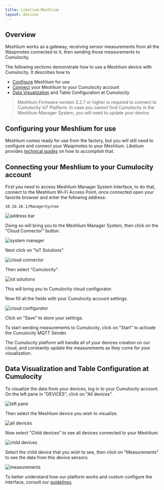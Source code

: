 ```yaml
---
title: Libelium-Meshlium
layout: devices
---
```


## Overview

Meshlium works as a gateway, receiving sensor measurements from all the Waspmotes connected to it, then sending those measurements to Cumulocity.

The following sections demonstrate how to use a Meshlium device with Cumulocity. It describes how to

* [Configure](#configure) Meshlium for use
* [Connect](#connect) your Meshlium to your Cumulocity account
* [Data Visualization](#data) and Table Configuration at Cumulocity

>Meshlium Firmware version 3.2.7 or higher is required to connect to Cumulocity IoT Platform. In case you cannot find Cumulocity in the Meshlium Manager System, you will need to update your device.


## <a name="configure"></a>Configuring your Meshlium for use

Meshlium comes ready for use from the factory, but you will still need to configure and connect your Waspmotes to your Meshlium. Libelium provides [technical guides](http://www.libelium.com/development/waspmote/documentation) on how to accomplish that.


## <a name="connect"></a>Connecting your Meshlium to your Cumulocity account

First you need to access Meshlium Manager System Interface, to do that, connect to the Meshlium Wi-Fi Access Point, once connected open your favorite browser and enter the following address:

	10.10.10.1/ManagerSystem

![address bar](/guides/images/devices/meshlium/ManagerSystem-address_bar.png)

Doing so will bring you to the Meshlium Manager System, then click on the "Cloud Connector" button.

![system manager](/guides/images/devices/meshlium/ManagerSystem.png)

Next click on "IoT Solutions".

![cloud connector](/guides/images/devices/meshlium/CloudConnector.png)

Then select "Cumulocity".

![iot solutions](/guides/images/devices/meshlium/IoTSolutions.png)

This will bring you to Cumulocity cloud configurator.

Now fill all the fields with your Cumulocity account settings.

![cloud configurator](/guides/images/devices/meshlium/cumulocity_plugin_configuration.png)

Click on "Save" to store your settings.

To start sending measurements to Cumulocity, click on "Start" to activate the Cumulocity MQTT Sender.

The Cumulocity platform will handle all of your devices creation on our cloud, and constantly update the measurements as they come for your visualization.


## <a name="data"></a>Data Visualization and Table Configuration at Cumulocity

To visualize the data from your devices, log in to your Cumulocity account. On the left pane in "DEVICES", click on "All devices".

![left pane](/guides/images/devices/meshlium/cumulocity_left_pane.png)

Then select the Meshlium device you wish to visualize.

![all devices](/guides/images/devices/meshlium/all_devices.png)

Now select "Child devices" to see all devices connected to your Meshlium.

![child devices](/guides/images/devices/meshlium/child_devices.png)

Select the child device that you wish to see, then click on "Measurements" to see the data from this device sensors.

![measurements](/guides/images/devices/meshlium/measurements.png)

To better understand how our platform works and custom configure the interface, consult our [guidelines](https://www.cumulocity.com/guides/).


